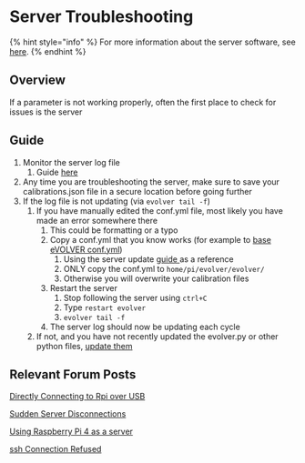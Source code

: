 # Server Troubleshooting

{% hint style="info" %}
For more information about the server software, see [here](../software/server-raspberry-pi/).
{% endhint %}

## Overview

If a parameter is not working properly, often the first place to check for issues is the server

## Guide

1. Monitor the server log file
   1. Guide [here](../guides/view-the-server-log-and-restart-server.md)
2. Any time you are troubleshooting the server, make sure to save your calibrations.json file in a secure location before going further
3. If the log file is not updating (via `evolver tail -f`)
   1. If you have manually edited the conf.yml file, most likely you have made an error somewhere there
      1. This could be formatting or a typo
      2. Copy a conf.yml that you know works (for example to [base eVOLVER conf.yml](https://github.com/FYNCH-BIO/evolver/blob/master/evolver/conf.yml))
         1. Using the server update [guide ](../guides/updating-the-evolver-server.md)as a reference
         2. ONLY copy the conf.yml to `home/pi/evolver/evolver/`
         3. Otherwise you will overwrite your calibration files
      3. Restart the server
         1. Stop following the server using `ctrl+C`
         2. Type `restart evolver`
         3. &#x20;`evolver tail -f`
      4. The server log should now be updating each cycle
   2. &#x20;If not, and you have not recently updated the evolver.py or other python files, [update them](../guides/updating-the-evolver-server.md)

## Relevant Forum Posts

[Directly Connecting to Rpi over USB](https://howchoo.com/pi/raspberry-pi-gadget-mode)

[Sudden Server Disconnections](https://www.evolver.bio/t/sudden-disconnections/295/6)

[Using Raspberry Pi 4 as a server](https://www.evolver.bio/t/troubleshooting-setting-up-raspberry-pi-4-as-evolver-server/186)

[ssh Connection Refused](https://www.evolver.bio/t/fixing-ssh-connection-refused-issues/354)

